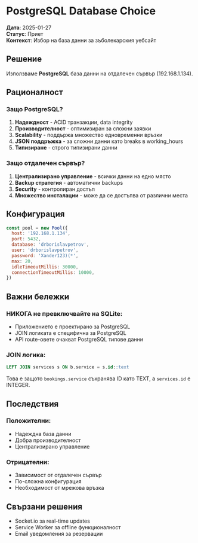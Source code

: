 # PostgreSQL Database Choice

**Дата**: 2025-01-27  
**Статус**: Приет  
**Контекст**: Избор на база данни за зъболекарския уебсайт

## Решение

Използваме **PostgreSQL** база данни на отдалечен сървър (192.168.1.134).

## Рационалност

### Защо PostgreSQL?
1. **Надеждност** - ACID транзакции, data integrity
2. **Производителност** - оптимизиран за сложни заявки
3. **Scalability** - поддържа множество едновременни връзки
4. **JSON поддръжка** - за сложни данни като breaks в working_hours
5. **Типизиране** - строго типизирани данни

### Защо отдалечен сървър?
1. **Централизирано управление** - всички данни на едно място
2. **Backup стратегия** - автоматични backups
3. **Security** - контролиран достъп
4. **Множество инсталации** - може да се достъпва от различни места

## Конфигурация

```javascript
const pool = new Pool({
  host: '192.168.1.134',
  port: 5432,
  database: 'drborislavpetrov',
  user: 'drborislavpetrov',
  password: 'Xander123)(*',
  max: 20,
  idleTimeoutMillis: 30000,
  connectionTimeoutMillis: 10000,
})
```

## Важни бележки

### НИКОГА не превключвайте на SQLite:
- Приложението е проектирано за PostgreSQL
- JOIN логиката е специфична за PostgreSQL
- API route-овете очакват PostgreSQL типове данни

### JOIN логика:
```sql
LEFT JOIN services s ON b.service = s.id::text
```
Това е защото `bookings.service` съхранява ID като TEXT, а `services.id` е INTEGER.

## Последствия

### Положителни:
- Надеждна база данни
- Добра производителност
- Централизирано управление

### Отрицателни:
- Зависимост от отдалечен сървър
- По-сложна конфигурация
- Необходимост от мрежова връзка

## Свързани решения

- Socket.io за real-time updates
- Service Worker за offline функционалност
- Email уведомления за резервации 